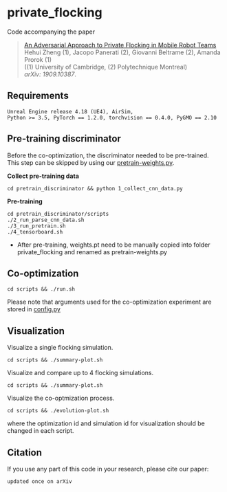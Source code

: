 # private_flocking
Code accompanying the paper
> [An Adversarial Approach to Private Flocking in Mobile Robot Teams](https://arxiv.org/abs/1909.10387)\
> Hehui Zheng (1), Jacopo Panerati (2), Giovanni Beltrame (2), Amanda Prorok (1)\
> ((1) University of Cambridge, (2) Polytechnique Montreal)\
> _arXiv: 1909.10387_.

## Requirements
```
Unreal Engine release 4.18 (UE4), AirSim,
Python >= 3.5, PyTorch == 1.2.0, torchvision == 0.4.0, PyGMO == 2.10
```

## Pre-training discriminator
Before the co-optimization, the discriminator needed to be pre-trained.\
This step can be skipped by using our [pretrain-weights.py](https://github.com/proroklab/private_flocking/blob/master/pretrain-weights.pt).

**Collect pre-training data**
```
cd pretrain_discriminator && python 1_collect_cnn_data.py
```

**Pre-training**
```
cd pretrain_discriminator/scripts
./2_run_parse_cnn_data.sh
./3_run_pretrain.sh
./4_tensorboard.sh
```
* After pre-training, weights.pt need to be manually copied into folder private_flocking and renamed as pretrain-weights.py

## Co-optimization
```
cd scripts && ./run.sh
```
Please note that arguments used for the co-optimization experiment are stored in [config.py](https://github.com/proroklab/private_flocking/blob/master/config.py)

## Visualization
Visualize a single flocking simulation.
```
cd scripts && ./summary-plot.sh
```
Visualize and compare up to 4 flocking simulations.
```
cd scripts && ./summary-plot.sh
```
Visualize the co-optmization process.
```
cd scripts && ./evolution-plot.sh
```
where the optimization id and simulation id for visualization should be changed in each script.

## Citation
If you use any part of this code in your research, please cite our paper:
```
updated once on arXiv
```
